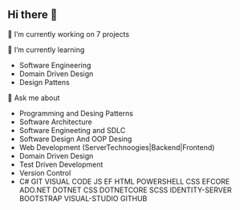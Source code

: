  ## Hi there 👋

🔭 I’m currently working on 7 projects

 🌱 I’m currently learning
 - Software Engineering
 - Domain Driven Design 
 - Design Pattens

 💬 Ask me about
 - Programming and Desing Patterns
 - Software Architecture
 - Software Engineeting and SDLC
 - Software Design And OOP Desing
 - Web Development (ServerTechnoogies|Backend|Frontend)
 - Domain Driven Design
 - Test Driven Development
 - Version Control
 - C# GIT VISUAL CODE JS EF HTML POWERSHELL CSS EFCORE ADO.NET DOTNET CSS DOTNETCORE SCSS IDENTITY-SERVER BOOTSTRAP VISUAL-STUDIO GITHUB
